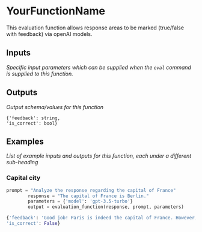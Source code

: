 # YourFunctionName
This evaluation function allows response areas to be marked (true/false with feedback) via openAI models. 

## Inputs
*Specific input parameters which can be supplied when the `eval` command is supplied to this function.*

## Outputs
*Output schema/values for this function*
```
{'feedback': string,
'is_correct': bool}
```

## Examples
*List of example inputs and outputs for this function, each under a different sub-heading*

### Capital city

```python
prompt = "Analyze the response regarding the capital of France"
        response = "The capital of France is Berlin."
        parameters = {'model': 'gpt-3.5-turbo'}
        output = evaluation_function(response, prompt, parameters)
```

```python
{'feedback': 'Good job! Paris is indeed the capital of France. However, it is not the largest city in the world. Keep up the good work!',
'is_correct': False}
```
